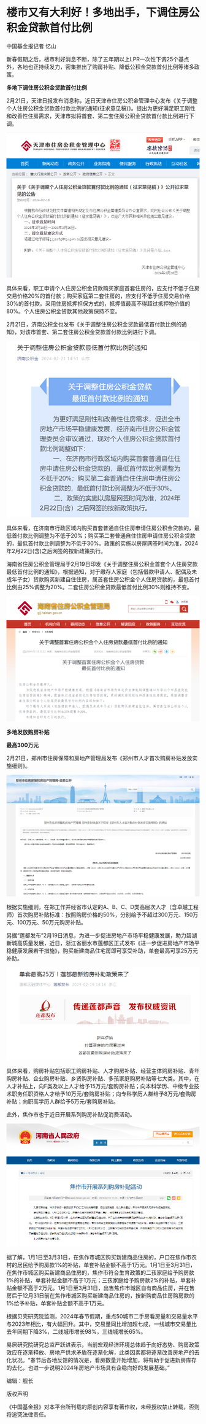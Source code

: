# 楼市又有大利好！多地出手，下调住房公积金贷款首付比例

中国基金报记者 忆山

新春假期之后，楼市利好消息不断，除了五年期以上LPR一次性下调25个基点外，各地也正持续发力，密集推出了购房补贴、降低公积金贷款首付比例等诸多政策。

**多地下调住房公积金贷款首付比例**

2月21日，天津日报发布消息称，近日天津市住房公积金管理中心发布《关于调整个人住房公积金贷款首付款比例的通知(征求意见稿)》。提出为更好满足职工刚性和改善性住房需求，天津市拟将首套、第二套住房公积金贷款首付款比例进行下调。

![86fe18f2be25bd2ee6b0571e417babac.jpg](https://raw.githubusercontent.com/qqhsx/qqnews_image/main/2024/02/21/楼市又有大利好！多地出手，下调住房公积金贷款首付比例/86fe18f2be25bd2ee6b0571e417babac.jpg)

具体来看，职工申请个人住房公积金贷款购买家庭首套住房的，应支付不低于住房交易价格20%的首付款；购买家庭第二套住房的，应支付不低于住房交易价格30%的首付款。采用住房抵押担保方式的，抵押值最高不得超过抵押物价值的80%。个人住房公积金贷款其他政策保持不变。

2月21日，济南公积金也发布《关于调整住房公积金贷款最低首付款比例的通知》，对该市首套、第二套住房公积金贷款首付款比例进行下调。

![e698bb28cd955f2e8e575ec1d681d43b.jpg](https://raw.githubusercontent.com/qqhsx/qqnews_image/main/2024/02/21/楼市又有大利好！多地出手，下调住房公积金贷款首付比例/e698bb28cd955f2e8e575ec1d681d43b.jpg)

具体来看，在济南市行政区域内购买首套普通自住住房申请住房公积金贷款的，最低首付款比例调整为不低于20%；购买第二套普通自住住房申请住房公积金贷款的，最低首付款比例调整为不低于30%。政策的实施以房屋网签时间为准，2024年2月22日(含)之后网签的按新政策执行。

海南省住房公积金管理局于2月19日印发《关于调整住房公积金首套个人住房贷款最低首付比例的通知》，根据通知，对于缴存人家庭（包括借款申请人、配偶及未成年子女）贷款购买新建自住住房，属首套住房公积金个人住房贷款的，最低首付比例由25%调整为20%。二套住房公积金贷款最低首付比例30%则维持不变。

![ae9852e60c402c254ddd673823ddf574.jpg](https://raw.githubusercontent.com/qqhsx/qqnews_image/main/2024/02/21/楼市又有大利好！多地出手，下调住房公积金贷款首付比例/ae9852e60c402c254ddd673823ddf574.jpg)

**多地发放购房补贴**

**最高300万元**

2月21日，郑州市住房保障和房地产管理局发布《郑州市人才首次购房补贴发放实施细则》。

![bcde5885e9c9a69061a4cb7350f4ccee.jpg](https://raw.githubusercontent.com/qqhsx/qqnews_image/main/2024/02/21/楼市又有大利好！多地出手，下调住房公积金贷款首付比例/bcde5885e9c9a69061a4cb7350f4ccee.jpg)

根据实施细则，在郑工作并经省市认定的A、B、C、D类高层次人才（含卓越工程师）首次购房补贴标准：按照购房价格的50%，分别给予不超过300万元、150万元、100万元、50万元购房补贴。

另据“莲都发布”2月19日消息，为进一步促进房地产市场平稳健康发展，助力碧湖新城高质量发展，近日，浙江省丽水市莲都区正式发布《进一步促进房地产市场平稳健康发展若干措施》，购买新建商品住宅房即可享受补助，单套最高可享25万元补助。

![4a1a6e778dd7354012865e2de6f53f5a.jpg](https://raw.githubusercontent.com/qqhsx/qqnews_image/main/2024/02/21/楼市又有大利好！多地出手，下调住房公积金贷款首付比例/4a1a6e778dd7354012865e2de6f53f5a.jpg)

具体来看，购房补贴包括职工购房补贴、人才购房补贴、经营主体购房补贴、青年购房补贴、企业购房补贴、乡贤购房补贴、多孩家庭购房补贴等七大类。其中，在人才补贴上，向F类及以上人才给予15万元/套购房补贴；向本科学历、中级专业技术职务任职资格人才给予10万元/套购房补贴；向专科学历人群给予8万元/套购房补贴；向职高学历人群给予5万元/套购房补贴。

此外，焦作市也于近日开展系列购房补贴促消费活动。

![6d7ad84e36e3f05e7a538c2b249bbc39.jpg](https://raw.githubusercontent.com/qqhsx/qqnews_image/main/2024/02/21/楼市又有大利好！多地出手，下调住房公积金贷款首付比例/6d7ad84e36e3f05e7a538c2b249bbc39.jpg)

据了解，1月1日至3月31日，在焦作市城区购买新建商品住房的，户口在焦作市农村的居民给予购房款1%的补贴，单套补贴金额不高于1万元。1月1日至3月31日，在焦作市城区购买新建商品住房的，焦作市符合生育政策的二孩家庭给予购房款1%的补贴，单套补贴金额不高于1万元；三孩家庭给予购房款2%的补贴，单套补贴金额不高于2万元。1月1日至3月31日，出售焦作市城区自有商品住房，并在售房后于12月31日前在焦作市城区购买新建商品住房的，按新购商品住房购房款的1%给予补贴，单套补贴金额不高于1万元。

根据贝壳研究院监测，2024年春节假期，重点50城市二手房看房量和交易量水平与2023年相比，有大幅回升。其中，交易量同比增加超七成，一线城市交易量比去年同期下降3%，二线城市增长98%，三线城增长65%。

易居研究院研究总监严跃进表示，当前宏观经济环境总体趋于向好态势、购房政策效应在逐渐释放、房地产供求矛盾在逐渐化解，此类因素都将逐渐改善房地产的去化状况。“春节后各地反馈的情况是，看房数量开始增加，将有助于促进新房库存的去化，也进一步说明2024年房地产市场具有企稳向好的发展基础。”

编辑：舰长

版权声明

《中国基金报》对本平台所刊载的原创内容享有著作权，未经授权禁止转载，否则将追究法律责任。

